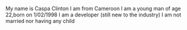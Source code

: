 My name is Caspa Clinton
I am from Cameroon
I am a young man of age 22,born on 1/02/1998
I am a developer (still new to the industry)
I am not married nor having any child
